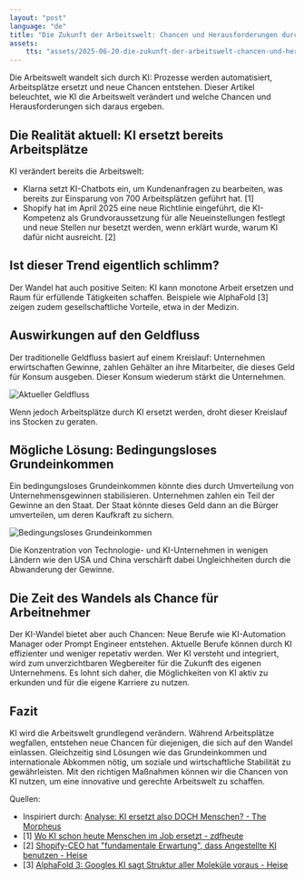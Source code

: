 ```yaml
---
layout: "post"
language: "de"
title: "Die Zukunft der Arbeitswelt: Chancen und Herausforderungen durch KI"
assets:
    tts: "assets/2025-06-20-die-zukunft-der-arbeitswelt-chancen-und-herausforderungen-durch-ki/tts.mp3"
---
```


Die Arbeitswelt wandelt sich durch KI: Prozesse werden automatisiert, Arbeitsplätze ersetzt und neue Chancen entstehen. Dieser Artikel beleuchtet, wie KI die Arbeitswelt verändert und welche Chancen und Herausforderungen sich daraus ergeben.

<!--more-->

## Die Realität aktuell: KI ersetzt bereits Arbeitsplätze

KI verändert bereits die Arbeitswelt: 
- Klarna setzt KI-Chatbots ein, um Kundenanfragen zu bearbeiten, was bereits zur Einsparung von 700 Arbeitsplätzen geführt hat. [1] 
- Shopify hat im April 2025 eine neue Richtlinie eingeführt, die KI-Kompetenz als Grundvoraussetzung für alle Neueinstellungen festlegt und neue Stellen nur besetzt werden, wenn erklärt wurde, warum KI dafür nicht ausreicht. [2]

## Ist dieser Trend eigentlich schlimm?

Der Wandel hat auch positive Seiten: KI kann monotone Arbeit ersetzen und Raum für erfüllende Tätigkeiten schaffen. Beispiele wie AlphaFold [3] zeigen zudem gesellschaftliche Vorteile, etwa in der Medizin.

## Auswirkungen auf den Geldfluss

Der traditionelle Geldfluss basiert auf einem Kreislauf: Unternehmen erwirtschaften Gewinne, zahlen Gehälter an ihre Mitarbeiter, die dieses Geld für Konsum ausgeben. Dieser Konsum wiederum stärkt die Unternehmen.

![Aktueller Geldfluss](/assets/2025-06-20-die-zukunft-der-arbeitswelt-chancen-und-herausforderungen-durch-ki/images/aktueller-geldfluss.png)

Wenn jedoch Arbeitsplätze durch KI ersetzt werden, droht dieser Kreislauf ins Stocken zu geraten.

## Mögliche Lösung: Bedingungsloses Grundeinkommen

Ein bedingungsloses Grundeinkommen könnte dies durch Umverteilung von Unternehmensgewinnen stabilisieren. Unternehmen zahlen ein Teil der Gewinne an den Staat. Der Staat könnte dieses Geld dann an die Bürger umverteilen, um deren Kaufkraft zu sichern.

![Bedingungsloses Grundeinkommen](/assets/2025-06-20-die-zukunft-der-arbeitswelt-chancen-und-herausforderungen-durch-ki/images/bedingungsloses-grundeinkommen.png)

Die Konzentration von Technologie- und KI-Unternehmen in wenigen Ländern wie den USA und China verschärft dabei Ungleichheiten durch die Abwanderung der Gewinne.

## Die Zeit des Wandels als Chance für Arbeitnehmer

Der KI-Wandel bietet aber auch Chancen: Neue Berufe wie KI-Automation Manager oder Prompt Engineer entstehen. Aktuelle Berufe können durch KI effizienter und weniger repetativ werden. Wer KI versteht und integriert, wird zum unverzichtbaren Wegbereiter für die Zukunft des eigenen Unternehmens. Es lohnt sich daher, die Möglichkeiten von KI aktiv zu erkunden und für die eigene Karriere zu nutzen.

## Fazit

KI wird die Arbeitswelt grundlegend verändern. Während Arbeitsplätze wegfallen, entstehen neue Chancen für diejenigen, die sich auf den Wandel einlassen. Gleichzeitig sind Lösungen wie das Grundeinkommen und internationale Abkommen nötig, um soziale und wirtschaftliche Stabilität zu gewährleisten. Mit den richtigen Maßnahmen können wir die Chancen von KI nutzen, um eine innovative und gerechte Arbeitswelt zu schaffen.

Quellen:
- Inspiriert durch: [Analyse: KI ersetzt also DOCH Menschen? - The Morpheus](https://www.youtube.com/watch?v=Et_zWHih7zo)
- [1] [Wo KI schon heute Menschen im Job ersetzt - zdfheute](https://www.zdfheute.de/wirtschaft/kuenstliche-intelligenz-wirtschaft-klarna-arbeitsplaetze-kundenservice-100.html)
- [2] [Shopify-CEO hat "fundamentale Erwartung", dass Angestellte KI benutzen - Heise](https://www.heise.de/news/Shopify-CEO-setzt-auf-KI-statt-Neueinstellungen-und-mehr-Ressourcen-10343727.html)
- [3] [AlphaFold 3: Googles KI sagt Struktur aller Moleküle voraus - Heise](https://www.heise.de/news/AlphaFold-3-Googles-KI-sagt-Struktur-aller-Molekuele-voraus-9713361.html)
